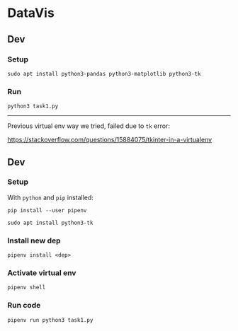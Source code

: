 # DataVis

## Dev

### Setup

```shell
sudo apt install python3-pandas python3-matplotlib python3-tk
```

### Run

```shell
python3 task1.py
```

---

Previous virtual env way we tried, failed due to `tk` error:

https://stackoverflow.com/questions/15884075/tkinter-in-a-virtualenv

## Dev

### Setup

With `python` and `pip` installed:

```shell
pip install --user pipenv
```

```shell
sudo apt install python3-tk
```

### Install new dep

```shell
pipenv install <dep>
```

### Activate virtual env

```shell
pipenv shell
```

### Run code

```shell
pipenv run python3 task1.py
```
